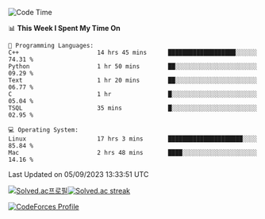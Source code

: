 
<!--START_SECTION:waka-->
![Code Time](http://img.shields.io/badge/Code%20Time-3%2C002%20hrs%2021%20mins-blue)

📊 **This Week I Spent My Time On** 

```text
💬 Programming Languages: 
C++                      14 hrs 45 mins      ███████████████████░░░░░░   74.31 % 
Python                   1 hr 50 mins        ██░░░░░░░░░░░░░░░░░░░░░░░   09.29 % 
Text                     1 hr 20 mins        ██░░░░░░░░░░░░░░░░░░░░░░░   06.77 % 
C                        1 hr                █░░░░░░░░░░░░░░░░░░░░░░░░   05.04 % 
TSQL                     35 mins             █░░░░░░░░░░░░░░░░░░░░░░░░   02.95 % 

💻 Operating System: 
Linux                    17 hrs 3 mins       █████████████████████░░░░   85.84 % 
Mac                      2 hrs 48 mins       ████░░░░░░░░░░░░░░░░░░░░░   14.16 % 
```


 Last Updated on 05/09/2023 13:33:51 UTC
<!--END_SECTION:waka-->


[![Solved.ac프로필](http://mazassumnida.wtf/api/generate_badge?boj=hckim96)](https://solved.ac/hckim96)[![Solved.ac streak](http://mazandi.herokuapp.com/api?handle=hckim96&theme=dark)](https://solved.ac/hckim96)


[![CodeForces Profile](https://cf.leed.at?id=hckim96)](https://codeforces.com/profile/hckim96)

